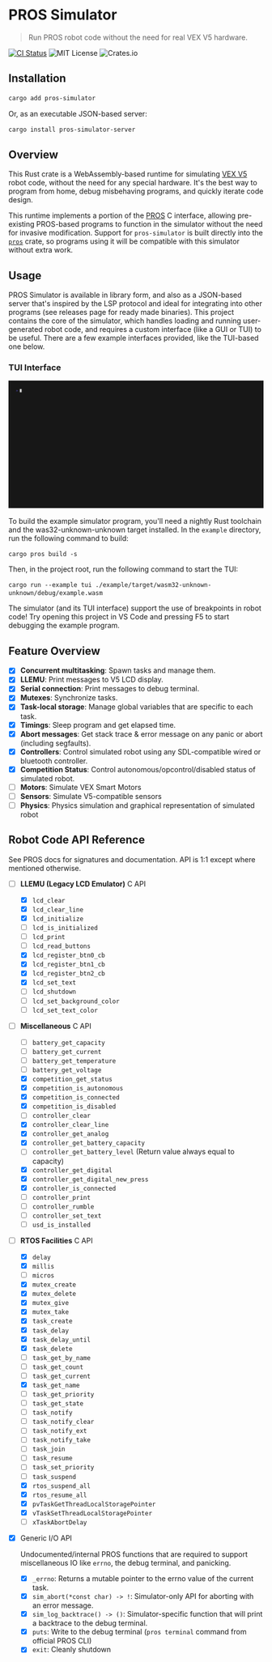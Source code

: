# PROS Simulator

> Run PROS robot code without the need for real VEX V5 hardware.

[![CI Status](https://github.com/pros-rs/pros-simulator/actions/workflows/rust.yml/badge.svg)](https://github.com/pros-rs/pros-simulator/actions/workflows/rust.yml)
![MIT License](https://img.shields.io/crates/l/pros-simulator)
![Crates.io](https://img.shields.io/crates/v/pros-simulator)

## Installation

```sh
cargo add pros-simulator
```

Or, as an executable JSON-based server:

```sh
cargo install pros-simulator-server
```

## Overview

This Rust crate is a WebAssembly-based runtime for simulating [VEX V5](https://www.vexrobotics.com/v5) robot code, without the need for any special hardware. It's the best way to program from home, debug misbehaving programs, and quickly iterate code design.

This runtime implements a portion of the [PROS](https://pros.cs.purdue.edu/) C interface, allowing pre-existing PROS-based programs to function in the simulator without the need for invasive modification. Support for `pros-simulator` is built directly into the [`pros`](https://crates.io/crates/pros) crate, so programs using it will be compatible with this simulator without extra work.

## Usage

PROS Simulator is available in library form, and also as a JSON-based server that's inspired by the LSP protocol and ideal for integrating into other programs (see releases page for ready made binaries). This project contains the core of the simulator, which handles loading and running user-generated robot code, and requires a custom interface (like a GUI or TUI) to be useful. There are a few example interfaces provided, like the TUI-based one below.

### TUI Interface

![TUI interface](./assets/tui.gif)

To build the example simulator program, you'll need a nightly Rust toolchain and the was32-unknown-unknown target installed. In the `example` directory, run the following command to build:

```terminal
cargo pros build -s
```

Then, in the project root, run the following command to start the TUI:

```terminal
cargo run --example tui ./example/target/wasm32-unknown-unknown/debug/example.wasm
```

The simulator (and its TUI interface) support the use of breakpoints in robot code! Try opening this project in VS Code and pressing F5 to start debugging the example program.

## Feature Overview


- [x] **Concurrent multitasking**: Spawn tasks and manage them.
- [x] **LLEMU**: Print messages to V5 LCD display.
- [x] **Serial connection**: Print messages to debug terminal.
- [x] **Mutexes**: Synchronize tasks.
- [x] **Task-local storage**: Manage global variables that are specific to each task.
- [x] **Timings**: Sleep program and get elapsed time.
- [x] **Abort messages**: Get stack trace & error message on any panic or abort (including segfaults).
- [x] **Controllers**: Control simulated robot using any SDL-compatible wired or bluetooth controller.
- [x] **Competition Status**: Control autonomous/opcontrol/disabled status of simulated robot.
- [ ] **Motors**: Simulate VEX Smart Motors
- [ ] **Sensors**: Simulate V5-compatible sensors
- [ ] **Physics**: Physics simulation and graphical representation of simulated robot

## Robot Code API Reference

See PROS docs for signatures and documentation. API is 1:1 except where mentioned otherwise.

- [ ] **LLEMU (Legacy LCD Emulator)** C API
  - [x] `lcd_clear`
  - [x] `lcd_clear_line`
  - [x] `lcd_initialize`
  - [ ] `lcd_is_initialized`
  - [ ] `lcd_print`
  - [ ] `lcd_read_buttons`
  - [x] `lcd_register_btn0_cb`
  - [x] `lcd_register_btn1_cb`
  - [x] `lcd_register_btn2_cb`
  - [x] `lcd_set_text`
  - [ ] `lcd_shutdown`
  - [ ] `lcd_set_background_color`
  - [ ] `lcd_set_text_color`
- [ ] **Miscellaneous** C API
  - [ ] `battery_get_capacity`
  - [ ] `battery_get_current`
  - [ ] `battery_get_temperature`
  - [ ] `battery_get_voltage`
  - [x] `competition_get_status`
  - [x] `competition_is_autonomous`
  - [x] `competition_is_connected`
  - [x] `competition_is_disabled`
  - [ ] `controller_clear`
  - [x] `controller_clear_line`
  - [x] `controller_get_analog`
  - [x] `controller_get_battery_capacity`
  - [ ] `controller_get_battery_level` (Return value always equal to capacity)
  - [x] `controller_get_digital`
  - [x] `controller_get_digital_new_press`
  - [x] `controller_is_connected`
  - [ ] `controller_print`
  - [ ] `controller_rumble`
  - [ ] `controller_set_text`
  - [ ] `usd_is_installed`
- [ ] **RTOS Facilities** C API
  - [x] `delay`
  - [x] `millis`
  - [ ] `micros`
  - [x] `mutex_create`
  - [x] `mutex_delete`
  - [x] `mutex_give`
  - [x] `mutex_take`
  - [x] `task_create`
  - [x] `task_delay`
  - [x] `task_delay_until`
  - [x] `task_delete`
  - [ ] `task_get_by_name`
  - [ ] `task_get_count`
  - [ ] `task_get_current`
  - [x] `task_get_name`
  - [ ] `task_get_priority`
  - [ ] `task_get_state`
  - [ ] `task_notify`
  - [ ] `task_notify_clear`
  - [ ] `task_notify_ext`
  - [ ] `task_notify_take`
  - [ ] `task_join`
  - [ ] `task_resume`
  - [ ] `task_set_priority`
  - [ ] `task_suspend`
  - [x] `rtos_suspend_all`
  - [x] `rtos_resume_all`
  - [x] `pvTaskGetThreadLocalStoragePointer`
  - [x] `vTaskSetThreadLocalStoragePointer`
  - [ ] `xTaskAbortDelay`
- [x] Generic I/O API

    Undocumented/internal PROS functions that are required to support
    miscellaneous IO like `errno`, the debug terminal, and panicking.

  - [x] `_errno`: Returns a mutable pointer to the errno value of the current task.
  - [x] `sim_abort(*const char) -> !`: Simulator-only API for aborting with an error message.
  - [x] `sim_log_backtrace() -> ()`: Simulator-specific function that will print a backtrace to the debug terminal.
  - [x] `puts`: Write to the debug terminal (`pros terminal` command from official PROS CLI)
  - [x] `exit`: Cleanly shutdown
